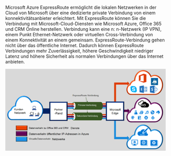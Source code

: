 
Microsoft Azure ExpressRoute ermöglicht die lokalen Netzwerken in der Cloud von Microsoft über eine dedizierte private Verbindung von einem konnektivitätsanbieter erleichtert. Mit ExpressRoute können Sie die Verbindung mit Microsoft-Cloud-Diensten wie Microsoft Azure, Office 365 und CRM Online herstellen. Verbindung kann eine n: n-Netzwerk (IP VPN), einem Punkt Ethernet-Netzwerk oder virtuellen Cross-Verbindung von einem Konnektivität an einem gemeinsam. ExpressRoute-Verbindung gehen nicht über das öffentliche Internet. Dadurch können ExpressRoute Verbindungen mehr Zuverlässigkeit, höhere Geschwindigkeit niedriger Latenz und höhere Sicherheit als normalen Verbindungen über das Internet anbieten.  

![](./media/expressroute-intro-include/expressroute-basic.png)



